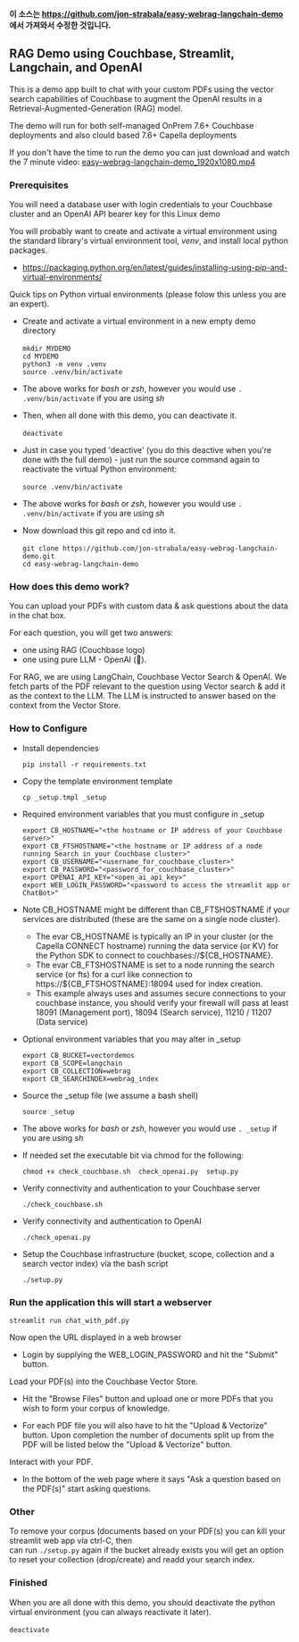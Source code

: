 **이 소스는 https://github.com/jon-strabala/easy-webrag-langchain-demo 에서 가져와서 수정한 것입니다.**

## RAG Demo using Couchbase, Streamlit, Langchain, and OpenAI

This is a demo app built to chat with your custom PDFs using the vector search capabilities of Couchbase to augment the OpenAI results in a Retrieval-Augmented-Generation (RAG) model.

The demo will run for both self-managed OnPrem 7.6+ Couchbase deployments and also clould based 7.6+ Capella deployments

If you don't have the time to run the demo you can just download and watch the 7 minute video: [easy-webrag-langchain-demo_1920x1080.mp4](https://github.com/jon-strabala/easy-webrag-langchain-demo/blob/main/easy-webrag-langchain-demo_1920x1080.mp4) 

### Prerequisites 

You will need a database user with login credentials to your Couchbase cluster and an OpenAI API bearer key for this Linux demo

You will probably want to create and activate a virtual environment using the standard library's virtual environment tool, *venv*, and install local python packages.

- https://packaging.python.org/en/latest/guides/installing-using-pip-and-virtual-environments/

Quick tips on Python virtual environments (please folow this unless you are an expert). 

- Create and activate a virtual environment in a new empty demo directory<br><br>
`mkdir MYDEMO`<br>
`cd MYDEMO`<br>
`python3 -m venv .venv`<br>
`source .venv/bin/activate`

- The above works for *bash* or *zsh*, however you would use `. .venv/bin/activate` if you are using *sh*

- Then, when all done with this demo, you can deactivate it.<br><br>
`deactivate`

- Just in case you typed 'deactive' (you do this deactive when you're done with the full demo) - just run the source command again to reactivate the virtual Python environment:<br><br>
`source .venv/bin/activate`

- The above works for *bash* or *zsh*, however you would use `. .venv/bin/activate` if you are using *sh*

- Now download this git repo and cd into it.<br><br>
`git clone https://github.com/jon-strabala/easy-webrag-langchain-demo.git`<br>
`cd easy-webrag-langchain-demo`

### How does this demo work?

You can upload your PDFs with custom data & ask questions about the data in the chat box.

For each question, you will get two answers:

- one using RAG (Couchbase logo)
- one using pure LLM - OpenAI (🤖).

For RAG, we are using LangChain, Couchbase Vector Search & OpenAI. We fetch parts of the PDF relevant to the question using Vector search & add it as the context to the LLM. The LLM is instructed to answer based on the context from the Vector Store.

### How to Configure

- Install dependencies

  `pip install -r requirements.txt`

- Copy the template environment template

  `cp _setup.tmpl _setup`

- Required environment variables that you must configure in _setup
  ```
  export CB_HOSTNAME="<the hostname or IP address of your Couchbase server>"
  export CB_FTSHOSTNAME="<the hostname or IP address of a node running Search in your Couchbase cluster>"
  export CB_USERNAME="<username_for_couchbase_cluster>" 
  export CB_PASSWORD="<password_for_couchbase_cluster>"
  export OPENAI_API_KEY="<open_ai_api_key>"
  export WEB_LOGIN_PASSWORD="<password to access the streamlit app or ChatBot>"
  ```

- Note CB_HOSTNAME might be different than CB_FTSHOSTNAME if your services are distributed (these are the same on a single node cluster).
  - The evar CB_HOSTNAME is typically an IP in your cluster (or the Capella CONNECT hostname) running the data service (or KV) for the Python SDK to connect to couchbases://${CB_HOSTNAME}. 
  - The evar CB_FTSHOSTNAME is set to a node running the search service (or fts) for a curl like connection to https://${CB_FTSHOSTNAME}:18094 used for index creation.
  - This example always uses and assumes secure connections to your couchbase instance, you should verify your firewall will pass at least 18091 (Management port), 18094 (Search service), 11210 / 11207 (Data service)

- Optional environment variables that you may alter in _setup

  ```
  export CB_BUCKET=vectordemos
  export CB_SCOPE=langchain
  export CB_COLLECTION=webrag
  export CB_SEARCHINDEX=webrag_index
  ```

- Source the _setup file (we assume a bash shell)

  `source _setup`

- The above works for *bash* or *zsh*, however you would use `. _setup` if you are using *sh*

- If needed set the executable bit via chmod for the following:

  `chmod +x check_couchbase.sh  check_openai.py  setup.py`

- Verify connectivity and authentication to your Couchbase server

  `./check_couchbase.sh`

- Verify connectivity and authentication to OpenAI

  `./check_openai.py`

- Setup the Couchbase infrastructure (bucket, scope, collection and a search vector index) via the bash script

  `./setup.py`

### Run the application this will start a webserver

  `streamlit run chat_with_pdf.py`

Now open the URL displayed in a web browser

- Login by supplying the WEB_LOGIN_PASSWORD and hit the "Submit" button.

Load your PDF(s) into the Couchbase Vector Store. 

- Hit the "Browse Files" button and upload one or more PDFs that you wish to form your corpus of knowledge.
  
- For each PDF file you will also have to hit the "Upload & Vectorize" button. Upon completion the number of documents split up from the PDF will be listed below the "Upload & Vectorize" button.

Interact with your PDF. 

- In the bottom of the web page where it says "Ask a question based on the PDF(s)" start asking questions.

### Other

To remove your corpus (documents based on your PDF(s) you can kill your streamlit web app via ctrl-C, then  
can run `./setup.py` again if the bucket already exists you will get an option to reset your collection (drop/create) and readd your search index.

### Finished

When you are all done with this demo, you should deactivate the python virtual environment (you can always reactivate it later).<br><br>
`deactivate`
